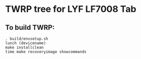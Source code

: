 # TWRP tree for LYF LF7008 Tab

To build TWRP:
--------------


    . build/envsetup.sh
    lunch (devicename)
    make installclean
    time make recoveryimage showcommands
